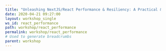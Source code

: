 ```yaml
---
title: "Unleashing NextJS/React Performance & Resiliency: A Practical & Pragmatic Workshop for Developers"
date: 2020-04-21 09:27:00
layout: workshop_single
ws_id: react_performance
path: workshop/react_performance
permalink: workshop/react_performance
# Used to generate breadcrumbs
parent: workshop
---
```

